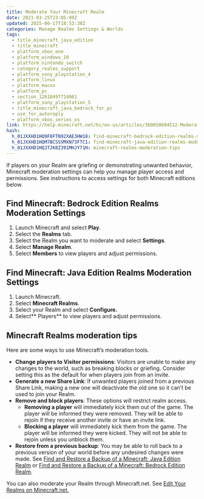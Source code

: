 ```yaml
---
title: Moderate Your Minecraft Realm
date: 2021-03-25T23:05:09Z
updated: 2025-06-17T18:53:38Z
categories: Manage Realms Settings & Worlds
tags:
  - title_minecraft_java_edition
  - title_minecraft
  - platform_xbox_one
  - platform_windows_10
  - platform_nintendo_switch
  - category_realms_support
  - platform_sony_playstation_4
  - platform_linux
  - platform_macos
  - platform_pc
  - section_12618497714061
  - platform_sony_playstation_5
  - title_minecraft_java_bedrock_for_pc
  - use_for_autoreply
  - platform_xbox_series_xs
link: https://help.minecraft.net/hc/en-us/articles/360058604512-Moderate-Your-Minecraft-Realm
hash:
  h_01JXXHD1HQ9F8FTN92XAE3HW18: find-minecraft-bedrock-edition-realms-moderation-settings
  h_01JXXHD1HQM7BCSSVMXN73FTC1: find-minecraft-java-edition-realms-moderation-settings
  h_01JXXHD1HQJTJK8Z391MHJY71H: minecraft-realms-moderation-tips
---
```


If players on your Realm are griefing or demonstrating unwanted behavior, Minecraft moderation settings can help you manage player access and permissions. See instructions to access settings for both Minecraft editions below.

## Find Minecraft: Bedrock Edition Realms Moderation Settings

1.  Launch Minecraft and select **Play**.
2.  Select the **Realms** tab.
3.  Select the Realm you want to moderate and select **Settings**.
4.  Select **Manage Realm**.
5.  Select **Members** to view players and adjust permissions.

## Find Minecraft: Java Edition Realms Moderation Settings

1.  Launch Minecraft.
2.  Select **Minecraft Realms**.
3.  Select your Realm and select **Configure.**
4.  Select** Players** to view players and adjust permissions.

## Minecraft Realms moderation tips

Here are some ways to use Minecraft’s moderation tools.

- **Change players to Visitor permissions**: Visitors are unable to make any changes to the world, such as breaking blocks or griefing. Consider setting this as the default for when players join from an invite.
- **Generate a new Share Link**: If unwanted players joined from a previous Share Link, making a new one will deactivate the old one so it can’t be used to join your Realm.
- **Remove and block players**: These options will restrict realm access.
  - **Removing a player** will immediately kick them out of the game. The player will be informed they were removed. They will be able to rejoin if they receive another invite or have an invite link.
  - **Blocking a player** will immediately kick them from the game. The player will be informed they were kicked. They will not be able to rejoin unless you unblock them.
- **Restore from a previous backup**: You may be able to roll back to a previous version of your world before any undesired changes were made. See [Find and Restore a Backup of a Minecraft: Java Edition Realm](./How-to-Find-and-Restore-a-Backup-of-a-Minecraft-Java-Edition-Realm.md) or [Find and Restore a Backup of a Minecraft: Bedrock Edition Realm](./Restore-an-Automatic-Backup-of-a-Minecraft-Bedrock-Edition-Realm.md).

You can also moderate your Realm through Minecraft.net. See [Edit Your Realms on Minecraft.net](./How-to-Edit-Your-Realms-on-Minecraft-net.md)[.](./How-to-Edit-Your-Realms-on-Minecraft-net.md)
